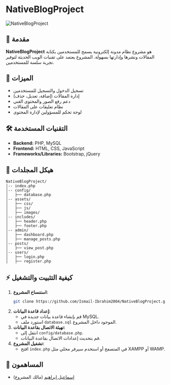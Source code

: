 # NativeBlogProject

![NativeBlogProject](https://your-image-link.com) <!-- ضع رابط صورة للمشروع إن وجد -->

## 📌 مقدمة
**NativeBlogProject** هو مشروع نظام مدونة إلكترونية يسمح للمستخدمين بكتابة المقالات ونشرها وإدارتها بسهولة. المشروع يعتمد على تقنيات الويب الحديثة لتوفير تجربة سلسة للمستخدمين.

## 🚀 الميزات
- تسجيل الدخول والتسجيل للمستخدمين
- إدارة المقالات (إضافة، تعديل، حذف)
- دعم رفع الصور والمحتوى الغني
- نظام تعليقات على المقالات
- لوحة تحكم للمسؤولين لإدارة المحتوى

## 🛠️ التقنيات المستخدمة
- **Backend:** PHP, MySQL
- **Frontend:** HTML, CSS, JavaScript
- **Frameworks/Libraries:** Bootstrap, jQuery

## 📂 هيكل المجلدات
```
NativeBlogProject/
│-- index.php
│-- config/
│   ├── database.php
│-- assets/
│   ├── css/
│   ├── js/
│   ├── images/
│-- includes/
│   ├── header.php
│   ├── footer.php
│-- admin/
│   ├── dashboard.php
│   ├── manage_posts.php
│-- posts/
│   ├── view_post.php
│-- users/
│   ├── login.php
│   ├── register.php
```

## ⚡ كيفية التثبيت والتشغيل
1. **استنساخ المشروع:**
   ```bash
   git clone https://github.com/Ismail-Ibrahim2004/NativeBlogProject.git
   ```
2. **إعداد قاعدة البيانات:**
   - قم بإنشاء قاعدة بيانات جديدة في MySQL.
   - استورد ملف `database.sql` الموجود داخل المشروع.
3. **تهيئة الاتصال بقاعدة البيانات:**
   - انتقل إلى `config/database.php`.
   - قم بتحديث إعدادات الاتصال بقاعدة البيانات.
4. **تشغيل المشروع:**
   - افتح `index.php` في المتصفح أو استخدم سيرفر محلي مثل XAMPP أو WAMP.

## 👥 المساهمون
- [إسماعيل إبراهيم](https://github.com/Ismail-Ibrahim2004) (مالك المشروع)


